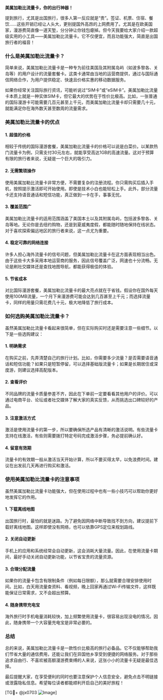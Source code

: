 **美属加勒比流量卡，你的出行神器！**

提到旅行，尤其是出国旅行，很多人第一反应就是“贵”。签证、机票、住宿、餐饮……这些开销已经让人头大，更别提国外高昂的上网费用了。尤其是在欧美国家，漫游费简直像一道天堑，分分钟让你钱包瘪掉。但今天我要给大家介绍一款超级实用的小工具——美属加勒比流量卡。它不仅便宜，而且功能强大，简直是出国旅行者的福音！

### 什么是美属加勒比流量卡？

简单来说，美属加勒比流量卡是一种专为前往美国及其附属岛屿（如波多黎各、关岛等）的用户设计的流量套餐卡。这类卡通常由当地的运营商提供，通过与国际通信网络合作，为用户提供稳定、快速且价格实惠的移动数据服务。

如果你经常关注国际旅行资讯，可能听说过“SIM卡”或“eSIM卡”。美属加勒比流量卡本质上就是一种实体SIM卡，但它最大的优势在于性价比极高。比如，一张普通的国际漫游卡可能需要几百元甚至上千元，而美属加勒比流量卡却只需要几十元，就能满足你在海外数天甚至数周的流量需求。

### 美属加勒比流量卡的优点

#### 1. **超值的价格**
   相较于传统的国际漫游套餐，美属加勒比流量卡的价格可以说是白菜价。以某款热门流量卡为例，只需支付30元左右，就能享受高达1GB的高速流量。这对于预算有限的旅行者来说，无疑是一个巨大的吸引力。

#### 2. **无需繁琐操作**
   使用美属加勒比流量卡非常方便，不需要复杂的注册流程。你只需购买后插入手机，按照提示激活即可开始使用。即使是技术小白也能轻松上手。此外，部分流量卡还支持语音通话和短信功能，真正做到一卡在手，事事无忧。

#### 3. **覆盖范围广**
   美属加勒比流量卡的适用范围涵盖了美国本土以及其附属岛屿，包括波多黎各、关岛等地。无论你是去纽约购物，还是到夏威夷度假，都能随时随地保持在线状态。对于喜欢探索偏远地区的旅行者来说，这一点尤为重要。

#### 4. **稳定可靠的网络连接**
   许多人担心海外流量卡的信号问题，但美属加勒比流量卡在这方面表现相当出色。由于这些卡大多采用本地运营商的服务，因此信号覆盖广泛，网速也十分流畅。无论是刷社交媒体还是查找地图导航，都能获得极佳的体验。

#### 5. **节省成本**
   对比国际漫游套餐，美属加勒比流量卡的最大亮点就在于省钱。假设你在国外每天使用100MB流量，一个月下来漫游费可能会达到几百甚至上千元；而选择流量卡，同样的用量只需花费几十元，极大地降低了旅行成本。

### 如何选购美属加勒比流量卡？

虽然美属加勒比流量卡看起来很简单，但在实际购买时还是需要注意一些细节。以下是一些选购建议：

#### 1. **明确需求**
   在购买之前，先弄清楚自己的旅行计划。比如，你需要多少流量？是否需要语音通话和短信功能？如果只是短暂停留，可以选择基础版流量卡；如果是长期居住或深度游，则建议选择高配版本。

#### 2. **查看评价**
   不同品牌的流量卡质量参差不齐，因此在下单前一定要看看其他用户的评价。可以通过电商平台、论坛或者社交媒体了解大家的真实反馈，从而挑选出口碑较好的产品。

#### 3. **注意激活方式**
   激活是使用流量卡的第一步，所以要确保所选产品有清晰的激活说明。有些流量卡支持在线激活，有些则需要拨打特定号码完成激活步骤，务必提前确认好。

#### 4. **留意有效期**
   流量卡的有效期一般从激活当天开始计算，所以不要买得太早，以免浪费时间。建议在出发前几天再进行购买和激活。

### 使用美属加勒比流量卡的注意事项

虽然美属加勒比流量卡功能强大，但在使用过程中也有一些小技巧可以帮助你更好地发挥它的作用。

#### 1. **下载离线地图**
   出国旅行时，最怕的就是迷路。为了避免因网络中断导致找不到方向，建议提前下载好离线地图。这样即使没有网络，也可以依靠GPS定位来规划路线。

#### 2. **关闭自动更新**
   手机上的应用和系统经常会自动更新，这会消耗大量流量。因此，在使用流量卡期间，最好手动关闭自动更新功能，以节省宝贵的流量资源。

#### 3. **合理分配流量**
   如果你的流量卡包含有限制条件（例如每日限额），那么就需要合理安排使用时间。比如，白天用流量查资料、看视频，晚上回家再通过Wi-Fi传输文件，这样既能保证日常需求，又不会超出预算。

#### 4. **随身携带充电宝**
   海外旅行时手机电量消耗较快，加上频繁使用流量卡，很容易出现没电的情况。因此，随身携带一个大容量充电宝是非常必要的。

### 总结

总的来说，美属加勒比流量卡是一款性价比极高的旅行必备品。它不仅能够帮助我们节省大量的通信费用，还能让我们在异国他乡享受到便捷的网络服务。对于那些追求自由行、不喜欢被高额漫游费束缚的人来说，这张小小的流量卡无疑是最佳选择。

最后提醒大家，在享受便利的同时也要注意保护个人信息安全，避免点击不明链接或泄露隐私信息。希望每位读者都能顺利开启自己的美好旅程！

[TG💪+ @jx0703 ![Image](https://github.com/user-attachments/assets/dbca1d08-cadb-493c-b0ec-ad6f7a83f270)]